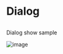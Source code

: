 # Dialog

## 
Dialog show sample

![image](https://github.com/TEENSTITAN/dialogsample/blob/master/image/image_153745.png)
